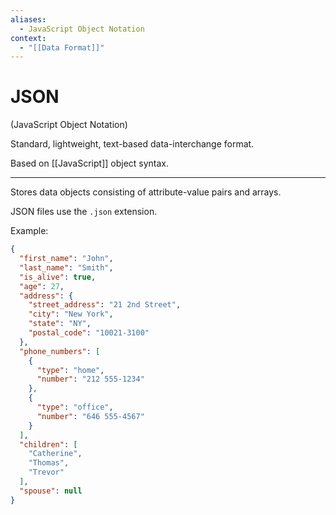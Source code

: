 ```yaml
---
aliases:
  - JavaScript Object Notation
context:
  - "[[Data Format]]"
---
```


# JSON

(JavaScript Object Notation)

Standard, lightweight, text-based data-interchange format.

Based on [[JavaScript]] object syntax.

---

Stores data objects consisting of attribute-value pairs and arrays.

JSON files use the `.json` extension.

Example:

```json
{
  "first_name": "John",
  "last_name": "Smith",
  "is_alive": true,
  "age": 27,
  "address": {
    "street_address": "21 2nd Street",
    "city": "New York",
    "state": "NY",
    "postal_code": "10021-3100"
  },
  "phone_numbers": [
    {
      "type": "home",
      "number": "212 555-1234"
    },
    {
      "type": "office",
      "number": "646 555-4567"
    }
  ],
  "children": [
    "Catherine",
    "Thomas",
    "Trevor"
  ],
  "spouse": null
}
```
